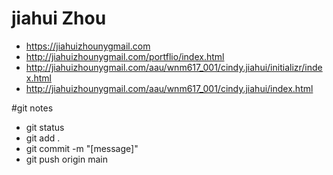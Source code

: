 
# jiahui Zhou

- https://jiahuizhounygmail.com
- http://jiahuizhounygmail.com/portflio/index.html
- http://jiahuizhounygmail.com/aau/wnm617_001/cindy.jiahui/initializr/index.html
- http://jiahuizhounygmail.com/aau/wnm617_001/cindy.jiahui/index.html

#git notes

- git status
- git add .
- git commit -m "[message]"
- git push origin main